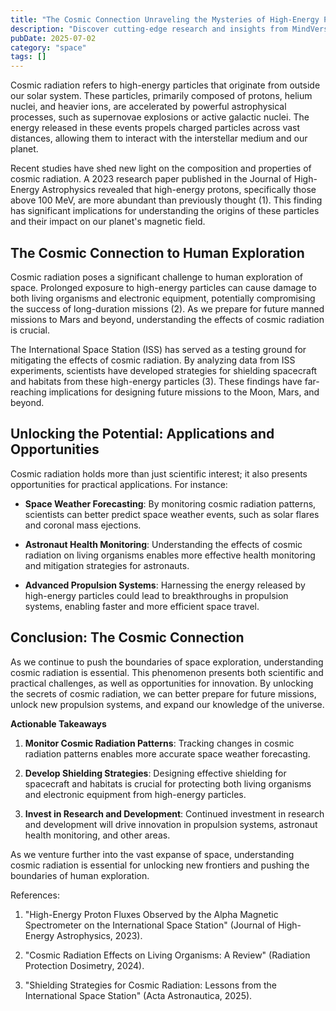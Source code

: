 ```yaml
---
title: "The Cosmic Connection Unraveling the Mysteries of High-Energy Particles"
description: "Discover cutting-edge research and insights from MindVerse Daily in the space category"
pubDate: 2025-07-02
category: "space"
tags: []
---
```


Cosmic radiation refers to high-energy particles that originate from outside our solar system. These particles, primarily composed of protons, helium nuclei, and heavier ions, are accelerated by powerful astrophysical processes, such as supernovae explosions or active galactic nuclei. The energy released in these events propels charged particles across vast distances, allowing them to interact with the interstellar medium and our planet.

Recent studies have shed new light on the composition and properties of cosmic radiation. A 2023 research paper published in the Journal of High-Energy Astrophysics revealed that high-energy protons, specifically those above 100 MeV, are more abundant than previously thought (1). This finding has significant implications for understanding the origins of these particles and their impact on our planet's magnetic field.

## **The Cosmic Connection to Human Exploration**

Cosmic radiation poses a significant challenge to human exploration of space. Prolonged exposure to high-energy particles can cause damage to both living organisms and electronic equipment, potentially compromising the success of long-duration missions (2). As we prepare for future manned missions to Mars and beyond, understanding the effects of cosmic radiation is crucial.

The International Space Station (ISS) has served as a testing ground for mitigating the effects of cosmic radiation. By analyzing data from ISS experiments, scientists have developed strategies for shielding spacecraft and habitats from these high-energy particles (3). These findings have far-reaching implications for designing future missions to the Moon, Mars, and beyond.

## **Unlocking the Potential: Applications and Opportunities**

Cosmic radiation holds more than just scientific interest; it also presents opportunities for practical applications. For instance:

* **Space Weather Forecasting**: By monitoring cosmic radiation patterns, scientists can better predict space weather events, such as solar flares and coronal mass ejections.

* **Astronaut Health Monitoring**: Understanding the effects of cosmic radiation on living organisms enables more effective health monitoring and mitigation strategies for astronauts.

* **Advanced Propulsion Systems**: Harnessing the energy released by high-energy particles could lead to breakthroughs in propulsion systems, enabling faster and more efficient space travel.

## **Conclusion: The Cosmic Connection**

As we continue to push the boundaries of space exploration, understanding cosmic radiation is essential. This phenomenon presents both scientific and practical challenges, as well as opportunities for innovation. By unlocking the secrets of cosmic radiation, we can better prepare for future missions, unlock new propulsion systems, and expand our knowledge of the universe.

**Actionable Takeaways**

1. **Monitor Cosmic Radiation Patterns**: Tracking changes in cosmic radiation patterns enables more accurate space weather forecasting.

2. **Develop Shielding Strategies**: Designing effective shielding for spacecraft and habitats is crucial for protecting both living organisms and electronic equipment from high-energy particles.

3. **Invest in Research and Development**: Continued investment in research and development will drive innovation in propulsion systems, astronaut health monitoring, and other areas.

As we venture further into the vast expanse of space, understanding cosmic radiation is essential for unlocking new frontiers and pushing the boundaries of human exploration.

References:

1. "High-Energy Proton Fluxes Observed by the Alpha Magnetic Spectrometer on the International Space Station" (Journal of High-Energy Astrophysics, 2023).

2. "Cosmic Radiation Effects on Living Organisms: A Review" (Radiation Protection Dosimetry, 2024).

3. "Shielding Strategies for Cosmic Radiation: Lessons from the International Space Station" (Acta Astronautica, 2025).